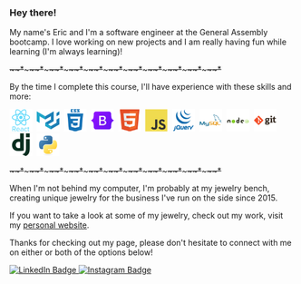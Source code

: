 
### Hey there!

My name's Eric and I'm a software engineer at the General Assembly bootcamp. I love working on new projects and I am really having fun while learning (I'm always learning)! 

~~*~*~*~~~~~*~*~*~~~~~*~*~*~~~~~*~*~*~~~~~*~*~*~~~~~*~*~*~~~~~*~*~*~~~~~*~*~*~~~~~*~*~*~~~~~*~*~*~~~~~*~*~*~~

By the time I complete this course, I'll have experience with these skills and more:
<div>
  <img src="https://github.com/devicons/devicon/blob/master/icons/react/react-original-wordmark.svg" title="React" alt="React" width="40" height="40"/>&nbsp;
  <img src="https://github.com/devicons/devicon/blob/master/icons/materialui/materialui-original.svg" title="Material UI" alt="Material UI" width="40" height="40"/>&nbsp;
  <img src="https://github.com/devicons/devicon/blob/master/icons/css3/css3-plain-wordmark.svg"  title="CSS3" alt="CSS" width="40" height="40"/>&nbsp;
    <img src="https://raw.githubusercontent.com/devicons/devicon/1119b9f84c0290e0f0b38982099a2bd027a48bf1/icons/bootstrap/bootstrap-original.svg" title="Bootstrap" alt="Bootstrap" width="40" height="40"/>&nbsp;
  <img src="https://github.com/devicons/devicon/blob/master/icons/html5/html5-original.svg" title="HTML5" alt="HTML" width="40" height="40"/>&nbsp;
  <img src="https://github.com/devicons/devicon/blob/master/icons/javascript/javascript-original.svg" title="JavaScript" alt="JavaScript" width="40"  height="40"/>&nbsp;
  <img src="https://github.com/devicons/devicon/blob/master/icons/jquery/jquery-plain-wordmark.svg" title="jQuery" alt="jQuery" width="40"  height="40"/>&nbsp;
  <img src="https://github.com/devicons/devicon/blob/master/icons/mysql/mysql-original-wordmark.svg" title="MySQL"  alt="MySQL" width="40" height="40"/>&nbsp;
  <img src="https://github.com/devicons/devicon/blob/master/icons/nodejs/nodejs-original-wordmark.svg" title="NodeJS" alt="NodeJS" width="40" height="40"/>&nbsp;
  <img src="https://github.com/devicons/devicon/blob/master/icons/git/git-original-wordmark.svg" title="Git" alt="Git" width="40" height="40"/>&nbsp;
  <img src="https://raw.githubusercontent.com/devicons/devicon/1119b9f84c0290e0f0b38982099a2bd027a48bf1/icons/django/django-plain.svg" title="Django" alt="Django width="40" height="40"/>&nbsp;
  <img src="https://github.com/devicons/devicon/blob/master/icons/python/python-original.svg" title="Python" alt="Python" width="40" height="40"/>&nbsp;
  </div>


~~*~*~*~~~~~*~*~*~~~~~*~*~*~~~~~*~*~*~~~~~*~*~*~~~~~*~*~*~~~~~*~*~*~~~~~*~*~*~~~~~*~*~*~~~~~*~*~*~~~~~*~*~*~~

When I'm not behind my computer, I'm probably at my jewelry bench, creating unique jewelry for the business I've run on the side since 2015.  

If you want to take a look at some of my jewelry, check out my work, visit my <a href="http://www.thedewd.com">personal website</a>.  

Thanks for checking out my page, please don't hesitate to connect with me on either or both of the options below!

<div id="badges">
  <a href="https://www.linkedin.com/in/eric-davis-271690101/">
    <img src="https://img.shields.io/badge/LinkedIn-blue?style=for-the-badge&logo=linkedin&logoColor=white" alt="LinkedIn Badge"/>
  </a>
   <a href="https://www.instagram.com/its_the_dewds_jewelry/">
    <img src="https://img.shields.io/badge/Instagram-blue?style=for-the-badge&logo=instagram&logoColor=white" alt="Instagram Badge"/>
  </a>
